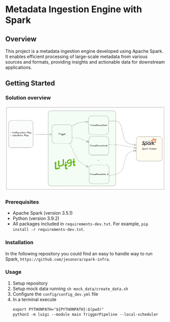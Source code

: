 # Metadata Ingestion Engine with Spark

## Overview

This project is a metadata ingestion engine developed using Apache Spark. It enables efficient processing of large-scale metadata from various sources and formats, providing insights and actionable data for downstream applications.

## Getting Started

### Solution overview
![solution](img/solution.png)

### Prerequisites

- Apache Spark (version 3.5.1)
- Python (version 3.9.2)
- All packages included in `requirements-dev.txt`. For example, `pip install -r requirements-dev.txt`.

### Installation

In the following repository you could find an easy to handle way to run Spark, `https://github.com/jesonora/spark-infra`.

### Usage

1. Setup repository
2. Setup mock data running `sh mock_data/create_data.sh`
3. Configure the `config/config_dev.yml` file
4. In a terminal execute
   ```shell
   export PYTHONPATH="${PYTHONPATH}:$(pwd)"
   python3 -m luigi --module main TriggerPipeline --local-scheduler
   ```
